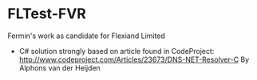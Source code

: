 # FLTest-FVR
Fermin's work as candidate for Flexiand Limited

- C# solution strongly based on article found in CodeProject: 
  http://www.codeproject.com/Articles/23673/DNS-NET-Resolver-C
  By Alphons van der Heijden


